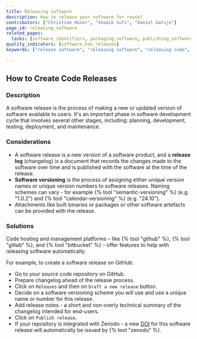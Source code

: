 ```yaml
---
title: Releasing software
description: How to release your software for reuse?
contributors: ["Christian Hüser", "Shoaib Sufi", "Daniel Garijo"]
page_id: releasing_software
related_pages:
  tasks: [software_identifiers, packaging_software, publishing_software]
quality_indicators: [software_has_releases]
keywords: ["release software", "releasing software", "releasing code", "release code"]

---
```


## How to Create Code Releases

### Description

A software release is the process of making a new or updated version of software available to users.
It's an important phase in software development cycle that involves several other stages, including: planning, development, testing, deployment, and maintenance.

### Considerations

* A software release is a new version of a software product, and a **release log** (changelog) is a document that records the changes 
made to the software over time and is published with the software at the time of the release.
* **Software versioning** is the process of assigning either unique version names or unique version numbers to software releases. 
Naming schemes can vary - for example {% tool "semantic-versioning" %} (e.g. "1.0.2") and {% tool "calendar-versioning" %} (e.g. "24.10").
* Attachments like built binaries or packages or other software artefacts can be provided with the release.

### Solutions

Code hosting and management platforms – like {% tool "github" %}, {% tool "gitlab" %}, and {% tool "bitbucket" %} - offer features to help with releasing software automatically.

For example, to create a software release on GitHub:

- Go to your source code repository on GitHub.
- Prepare changelog ahead of the release process.
- Click on `Releases` and then on `Draft a new release` button.
- Decide on a software versioning scheme you will use and use a unique name or number for this release.
- Add release notes - a short and non overly technical summary of the changelog intended for end-users.
- Click on `Publish release`.
- If your repository is integrated with Zenodo - a new [DOI][software_identifiers] for this software release will automatically 
be issued by {% tool "zenodo" %}.


[software_identifiers]: ./software_identifiers